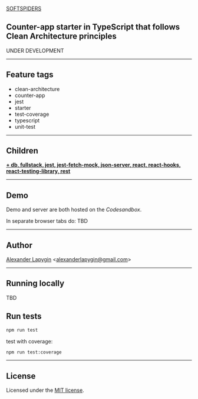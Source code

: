 [SOFTSPIDERS](https://github.com/softspiders/softspiders)

## Counter-app starter in TypeScript that follows Clean Architecture principles

UNDER DEVELOPMENT

---

## Feature tags
- clean-architecture
- counter-app
- jest
- starter
- test-coverage
- typescript
- unit-test

---

## Children
[**+ db, fullstack, jest, jest-fetch-mock, json-server, react, react-hooks, react-testing-library, rest**](https://github.com/softspiders/cleanarchitecture-react-fullstack-starter)

---
## Demo
Demo and server are both hosted on the *Codesandbox*.

In separate browser tabs do:
TBD

---
## Author

[Alexander Lapygin](https://github.com/AlexanderLapygin) <<alexanderlapygin@gmail.com>>

---

## Running locally

TBD

## Run tests

```sh
npm run test
```

test with coverage:
```sh
npm run test:coverage
```

---

## License

Licensed under the [MIT license](./LICENSE).

